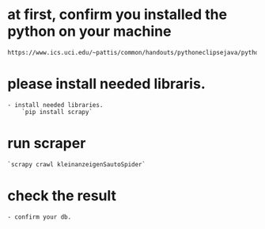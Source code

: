 # at first, confirm you installed the python on your machine
    https://www.ics.uci.edu/~pattis/common/handouts/pythoneclipsejava/python.html

# please install needed libraris.
    - install needed libraries.
        `pip install scrapy`

# run scraper
    `scrapy crawl kleinanzeigenSautoSpider`

# check the result
    - confirm your db.
